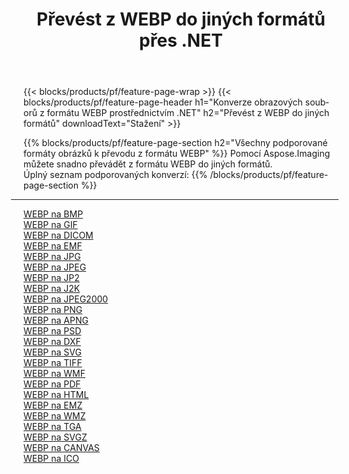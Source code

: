 ﻿---
title: Převést z WEBP do jiných formátů přes .NET 
weight: 3920
url: /cs/net/conversion/from/webp 
lang: cs
langdirlevel: 2
locales: zh-hans,ja,it,ru,de,es,fr,nl,id,lt,pl,pt,vi,tr,ko,zh-hant,ar,hi,th,sv,cs,uk,he
description: Pomocí Aspose.Imaging můžete snadno převést z formátu WEBP do jiných formátů
---

{{< blocks/products/pf/feature-page-wrap >}}
{{< blocks/products/pf/feature-page-header h1="Konverze obrazových souborů z formátu WEBP prostřednictvím .NET" h2="Převést z WEBP do jiných formátů" downloadText="Stažení" >}}


{{% blocks/products/pf/feature-page-section  h2="Všechny podporované formáty obrázků k převodu z formátu WEBP" %}}
Pomocí Aspose.Imaging můžete snadno převádět z formátu WEBP do jiných formátů.
<br/>
Úplný seznam podporovaných konverzí:
{{% /blocks/products/pf/feature-page-section %}}
<div class="container-fluid productfamilypage bg-gray">
    <div class="convertypes bg-gray agp-content section">
        <div class="container">
		<hr style="margin-left:-20px;"/>
		<div class="row other-converters">
		    <div class='col-md-2 other-converter remove-lp remove-rp'><a href="/imaging/cs/net/conversion/webp-to-bmp" >WEBP na BMP</a></div><div class='col-md-2 other-converter remove-lp remove-rp'><a href="/imaging/cs/net/conversion/webp-to-gif" >WEBP na GIF</a></div><div class='col-md-2 other-converter remove-lp remove-rp'><a href="/imaging/cs/net/conversion/webp-to-dicom" >WEBP na DICOM</a></div><div class='col-md-2 other-converter remove-lp remove-rp'><a href="/imaging/cs/net/conversion/webp-to-emf" >WEBP na EMF</a></div><div class='col-md-2 other-converter remove-lp remove-rp'><a href="/imaging/cs/net/conversion/webp-to-jpg" >WEBP na JPG</a></div><div class='col-md-2 other-converter remove-lp remove-rp'><a href="/imaging/cs/net/conversion/webp-to-jpeg" >WEBP na JPEG</a></div><div class='col-md-2 other-converter remove-lp remove-rp'><a href="/imaging/cs/net/conversion/webp-to-jp2" >WEBP na JP2</a></div><div class='col-md-2 other-converter remove-lp remove-rp'><a href="/imaging/cs/net/conversion/webp-to-j2k" >WEBP na J2K</a></div><div class='col-md-2 other-converter remove-lp remove-rp'><a href="/imaging/cs/net/conversion/webp-to-jpeg2000" >WEBP na JPEG2000</a></div><div class='col-md-2 other-converter remove-lp remove-rp'><a href="/imaging/cs/net/conversion/webp-to-png" >WEBP na PNG</a></div><div class='col-md-2 other-converter remove-lp remove-rp'><a href="/imaging/cs/net/conversion/webp-to-apng" >WEBP na APNG</a></div><div class='col-md-2 other-converter remove-lp remove-rp'><a href="/imaging/cs/net/conversion/webp-to-psd" >WEBP na PSD</a></div><div class='col-md-2 other-converter remove-lp remove-rp'><a href="/imaging/cs/net/conversion/webp-to-dxf" >WEBP na DXF</a></div><div class='col-md-2 other-converter remove-lp remove-rp'><a href="/imaging/cs/net/conversion/webp-to-svg" >WEBP na SVG</a></div><div class='col-md-2 other-converter remove-lp remove-rp'><a href="/imaging/cs/net/conversion/webp-to-tiff" >WEBP na TIFF</a></div><div class='col-md-2 other-converter remove-lp remove-rp'><a href="/imaging/cs/net/conversion/webp-to-wmf" >WEBP na WMF</a></div><div class='col-md-2 other-converter remove-lp remove-rp'><a href="/imaging/cs/net/conversion/webp-to-pdf" >WEBP na PDF</a></div><div class='col-md-2 other-converter remove-lp remove-rp'><a href="/imaging/cs/net/conversion/webp-to-html" >WEBP na HTML</a></div><div class='col-md-2 other-converter remove-lp remove-rp'><a href="/imaging/cs/net/conversion/webp-to-emz" >WEBP na EMZ</a></div><div class='col-md-2 other-converter remove-lp remove-rp'><a href="/imaging/cs/net/conversion/webp-to-wmz" >WEBP na WMZ</a></div><div class='col-md-2 other-converter remove-lp remove-rp'><a href="/imaging/cs/net/conversion/webp-to-tga" >WEBP na TGA</a></div><div class='col-md-2 other-converter remove-lp remove-rp'><a href="/imaging/cs/net/conversion/webp-to-svgz" >WEBP na SVGZ</a></div><div class='col-md-2 other-converter remove-lp remove-rp'><a href="/imaging/cs/net/conversion/webp-to-canvas" >WEBP na CANVAS</a></div><div class='col-md-2 other-converter remove-lp remove-rp'><a href="/imaging/cs/net/conversion/webp-to-ico" >WEBP na ICO</a></div>
                </div>
        </div>
    </div>
</div>
<br/>

